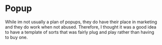 # Popup

<p>While im not usually a plan of popups, they do have their place in marketing and they do work when not abused. 
Therefore, I thought it was a good idea to have a template of sorts that was fairly plug and play rather than 
having to buy one.</p>
